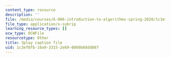 ```yaml
---
content_type: resource
description: ''
file: /media/courses/6-006-introduction-to-algorithms-spring-2020/1c3ef8fb16a933152e690869b68dd867_4nXw-f6NJ9s.srt
file_type: application/x-subrip
learning_resource_types: []
ocw_type: OCWFile
resourcetype: Other
title: 3play caption file
uid: 1c3ef8fb-16a9-3315-2e69-0869b68dd867
---
```

